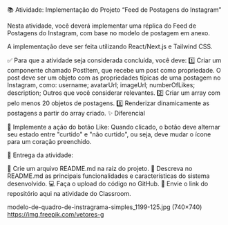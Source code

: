 📚 Atividade: Implementação do Projeto “Feed de Postagens do Instagram”

Nesta atividade, você deverá implementar uma réplica do Feed de Postagens do Instagram, com base no modelo de postagem em anexo.

A implementação deve ser feita utilizando React/Next.js e Tailwind CSS.

✅ Para que a atividade seja considerada concluída, você deve:
1️⃣ Criar um componente chamado PostItem, que recebe um post como propriedade. O post deve ser um objeto com as propriedades típicas de uma postagem no Instagram, como: username; avatarUrl; imageUrl; numberOfLikes; description; Outros que você considerar relevantes.
2️⃣ Criar um array com pelo menos 20 objetos de postagens.
3️⃣ Renderizar dinamicamente as postagens a partir do array criado.
✨ Diferencial

💖 Implemente a ação do botão Like:
Quando clicado, o botão deve alternar seu estado entre "curtido" e "não curtido", ou seja, deve mudar o ícone para um coração preenchido.

📂 Entrega da atividade:

📌 Crie um arquivo README.md na raiz do projeto.
📝 Descreva no README.md as principais funcionalidades e características do sistema desenvolvido.
💻 Faça o upload do código no GitHub.
🔗 Envie o link do repositório aqui na atividade do Classroom.

modelo-de-quadro-de-instragrama-simples_1199-125.jpg (740×740)
https://img.freepik.com/vetores-g